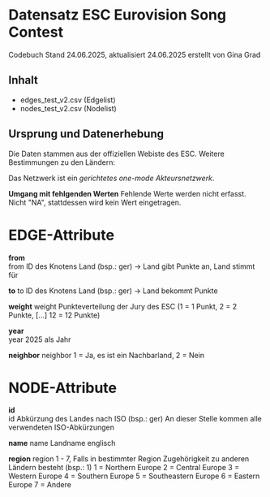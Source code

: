 # Datensatz ESC Eurovision Song Contest #
Codebuch Stand 24.06.2025, aktualisiert 24.06.2025
erstellt von Gina Grad

## Inhalt
- edges_test_v2.csv (Edgelist)
- nodes_test_v2.csv (Nodelist)

## Ursprung und Datenerhebung
Die Daten stammen aus der offiziellen Webiste des ESC. Weitere Bestimmungen zu den Ländern: 

Das Netzwerk ist ein *gerichtetes one-mode Akteursnetzwerk*.

**Umgang mit fehlgenden Werten**
Fehlende Werte werden nicht erfasst. Nicht "NA", stattdessen wird kein Wert eingetragen.

# EDGE-Attribute

**from**  
from	    ID des Knotens Land (bsp.: ger) -> Land gibt Punkte an, Land stimmt für

**to**
to 	      ID des Knotens Land (bsp.: ger) -> Land bekommt Punkte

**weight**
weight	  Punkteverteilung der Jury des ESC (1 = 1 Punkt, 2 = 2 Punkte, [...] 12 = 12 Punkte)

**year**    
year    	2025 als Jahr

**neighbor**
neighbor  1 = Ja, es ist ein Nachbarland, 2 = Nein



# NODE-Attribute 
  
**id**  
id	    Abkürzung des Landes nach ISO (bsp.: ger)
An dieser Stelle kommen alle verwendeten ISO-Abkürzungen

**name**
name	  Landname englisch

**region**
region	 1 - 7, Falls in bestimmter Region Zugehörigkeit zu anderen Ländern besteht (bsp.: 1)
1 = Northern Europe
2 = Central Europe
3 = Western Europe
4 = Southern Europe
5 = Southeastern Europe
6 = Eastern Europe
7 = Andere


##
